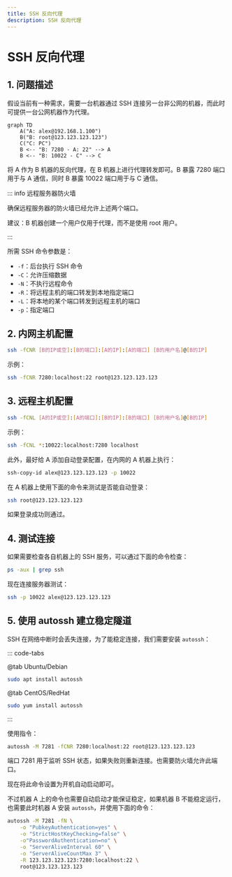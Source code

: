 ```yaml
---
title: SSH 反向代理
description: SSH 反向代理
---
```


# SSH 反向代理

## 1. 问题描述

假设当前有一种需求，需要一台机器通过 SSH 连接另一台非公网的机器，而此时可提供一台公网机器作为代理。

```mermaid
graph TD
    A("A: alex@192.168.1.100")
    B("B: root@123.123.123.123")
    C("C: PC")
    B <-- "B: 7280 - A: 22" --> A
    B <-- "B: 10022 - C" --> C
```

将 A 作为 B 机器的反向代理，在 B 机器上进行代理转发即可。B 暴露 7280 端口用于与 A 通信，同时 B 暴露 10022 端口用于与 C 通信。

::: info 远程服务器防火墙

确保远程服务器的防火墙已经允许上述两个端口。

建议：B 机器创建一个用户仅用于代理，而不是使用 root 用户。

:::

所需 SSH 命令参数是：
- `-f`：后台执行 SSH 命令
- `-C`：允许压缩数据
- `-N`：不执行远程命令
- `-R`：将远程主机的端口转发到本地指定端口
- `-L`：将本地的某个端口转发到远程主机的端口
- `-p`：指定端口

## 2. 内网主机配置

```bash
ssh -fCNR [B的IP或空]:[B的端口]:[A的IP]:[A的端口] [B的用户名]@[B的IP]
```

示例：

```bash
ssh -fCNR 7280:localhost:22 root@123.123.123.123
```

## 3. 远程主机配置

```bash
ssh -fCNL [A的IP或空]:[A的端口]:[B的IP]:[B的端口] [B的用户名]@[B的IP]
```

示例：

```bash
ssh -fCNL *:10022:localhost:7280 localhost
```

此外，最好给 A 添加自动登录配置，在内网的 A 机器上执行：

```bash
ssh-copy-id alex@123.123.123.123 -p 10022
```

在 A 机器上使用下面的命令来测试是否能自动登录：

```bash
ssh root@123.123.123.123
```

如果登录成功则通过。

## 4. 测试连接

如果需要检查各自机器上的 SSH 服务，可以通过下面的命令检查：

```bash
ps -aux | grep ssh
```

现在连接服务器测试：

```bash
ssh -p 10022 alex@123.123.123.123
```

## 5. 使用 autossh 建立稳定隧道

SSH 在网络中断时会丢失连接，为了能稳定连接，我们需要安装 `autossh`：

::: code-tabs

@tab Ubuntu/Debian

```bash
sudo apt install autossh
```

@tab CentOS/RedHat

```bash
sudo yum install autossh
```

:::

使用指令：

```bash
autossh -M 7281 -fCNR 7280:localhost:22 root@123.123.123.123
```

端口 7281 用于监听 SSH 状态，如果失败则重新连接。也需要防火墙允许此端口。

现在将此命令设置为开机自动启动即可。

不过机器 A 上的命令也需要自动启动才能保证稳定，如果机器 B 不能稳定运行，也需要此时机器 A 安装 `autossh`，并使用下面的命令：

```bash
autossh -M 7281 -fN \
    -o "PubkeyAuthentication=yes" \
    -o "StrictHostKeyChecking=false" \
    -o"PasswordAuthentication=no" \
    -o "ServerAliveInterval 60" \
    -o "ServerAliveCountMax 3" \
    -R 123.123.123.123:7280:localhost:22 \
    root@123.123.123.123
```
